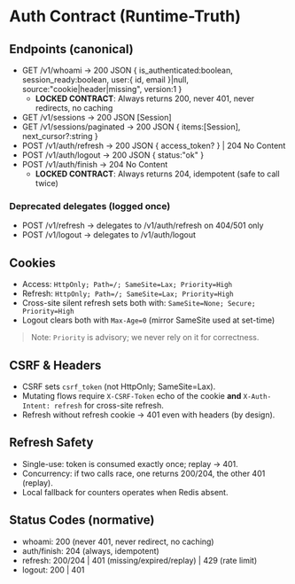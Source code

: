 # Auth Contract (Runtime-Truth)

## Endpoints (canonical)
- GET /v1/whoami → 200 JSON { is_authenticated:boolean, session_ready:boolean, user:{ id, email }|null, source:"cookie|header|missing", version:1 }
  - **LOCKED CONTRACT**: Always returns 200, never 401, never redirects, no caching
- GET /v1/sessions → 200 JSON [Session]
- GET /v1/sessions/paginated → 200 JSON { items:[Session], next_cursor?:string }
- POST /v1/auth/refresh → 200 JSON { access_token? } | 204 No Content
- POST /v1/auth/logout → 200 JSON { status:"ok" }
- POST /v1/auth/finish → 204 No Content
  - **LOCKED CONTRACT**: Always returns 204, idempotent (safe to call twice)

### Deprecated delegates (logged once)
- POST /v1/refresh → delegates to /v1/auth/refresh on 404/501 only
- POST /v1/logout  → delegates to /v1/auth/logout

## Cookies
- Access: `HttpOnly; Path=/; SameSite=Lax; Priority=High`
- Refresh: `HttpOnly; Path=/; SameSite=Lax; Priority=High`
- Cross-site silent refresh sets both with: `SameSite=None; Secure; Priority=High`
- Logout clears both with `Max-Age=0` (mirror SameSite used at set-time)

> Note: `Priority` is advisory; we never rely on it for correctness.

## CSRF & Headers
- CSRF sets `csrf_token` (not HttpOnly; SameSite=Lax).
- Mutating flows require `X-CSRF-Token` echo of the cookie **and** `X-Auth-Intent: refresh` for cross-site refresh.
- Refresh without refresh cookie → 401 even with headers (by design).

## Refresh Safety
- Single-use: token is consumed exactly once; replay → 401.
- Concurrency: if two calls race, one returns 200/204, the other 401 (replay).
- Local fallback for counters operates when Redis absent.

## Status Codes (normative)
- whoami: 200 (never 401, never redirect, no caching)
- auth/finish: 204 (always, idempotent)
- refresh: 200/204 | 401 (missing/expired/replay) | 429 (rate limit)
- logout: 200 | 401


